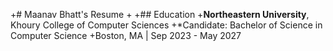 +# Maanav Bhatt's Resume
+
+## Education
+**Northeastern University**, Khoury College of Computer Sciences 
+*Candidate: Bachelor of Science in Computer Science
+Boston, MA | Sep 2023 - May 2027 